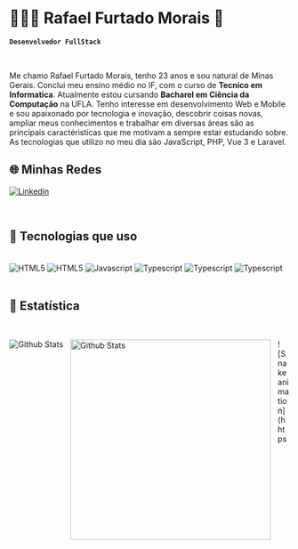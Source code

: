 # 👨🏻‍💻 Rafael Furtado Morais 👋

**`Desenvolvedor FullStack`**

<br>

Me chamo Rafael Furtado Morais, tenho 23 anos e sou natural de Minas Gerais. Conclui meu ensino médio no IF, com o curso de **Tecnico em Informatica**. Atualmente estou cursando **Bacharel em Ciência da Computação** na UFLA. Tenho interesse em desenvolvimento Web e Mobile e sou apaixonado por tecnologia e inovação, descobrir coisas novas, ampliar meus conhecimentos e trabalhar em diversas áreas são as principais caractéristicas que me motivam a sempre estar estudando sobre. As tecnologias que utilizo no meu dia são JavaScript, PHP, Vue 3 e Laravel.

## 🌐 Minhas Redes

[![Linkedin](https://img.shields.io/badge/LinkedIn-0077B5?style=for-the-badge&logo=linkedin&logoColor=white)](https://www.linkedin.com/in/rafael-morais-software-developer/)

<br>

## 📜 Tecnologias que uso

<br>

<div style="display: inline_block">

  <img align="center" alt="HTML5" src="https://img.shields.io/badge/HTML5-E34F26?style=for-the-badge&logo=html5&logoColor=white"/>

  <img align="center" alt="HTML5" src="https://img.shields.io/badge/CSS3-1572B6?style=for-the-badge&logo=css3&logoColor=white"/>
  
  <img align="center" alt="Javascript" src="https://img.shields.io/badge/JavaScript-F7DF1E?style=for-the-badge&logo=javascript&logoColor=black"/>

  <img align="center" alt="Typescript" src="https://img.shields.io/badge/TypeScript-007ACC?style=for-the-badge&logo=typescript&logoColor=white"/>
  
  <img align="center" alt="Typescript" src="https://img.shields.io/badge/Vue.js-35495E?style=for-the-badge&logo=vue.js&logoColor=4FC08D"/>

  <img align="center" alt="Typescript" src="https://img.shields.io/badge/Laravel-FF2D20?style=for-the-badge&logo=laravel&logoColor=white" target="_blank"/>
  
</div>


<br>

## 🤖 Estatística

<br>

<div>
  
  <img
      align="left"
      alt="Github Stats"
      style="padding-right: 10px;"
      src="https://github-readme-stats.vercel.app/api?username=zSchwi&show_icons=true&theme=radical&include_all_comits=true"
    />

  <img
      align="left"
      alt="Github Stats"
      width="360"
      style="padding-right: 10px;"
      src="https://github-readme-stats.vercel.app/api/top-langs/?username=zSchwi&show_icons=true&theme=radical&include_all_comits=true&layout=compact&custom_title=Tecnologias"
    />
   
    
</div>

![Snake animation](hhtps
  



